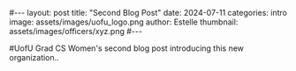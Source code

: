 #---
layout: post
title:  "Second Blog Post"
date:   2024-07-11
categories: intro
image: assets/images/uofu_logo.png
author: Estelle
thumbnail: assets/images/officers/xyz.png
#---

#UofU Grad CS Women's second blog post introducing this new organization..
